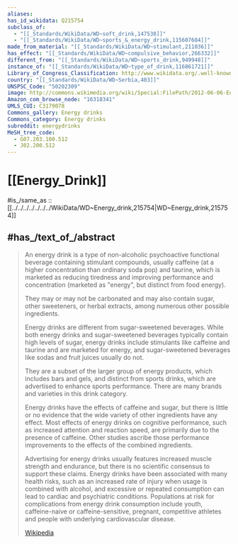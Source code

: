 ```yaml
---
aliases:
has_id_wikidata: Q215754
subclass_of:
  - "[[_Standards/WikiData/WD~soft_drink,147538]]"
  - "[[_Standards/WikiData/WD~sports_&_energy_drink,115607684]]"
made_from_material: "[[_Standards/WikiData/WD~stimulant,211036]]"
has_effect: "[[_Standards/WikiData/WD~compulsive_behavior,266332]]"
different_from: "[[_Standards/WikiData/WD~sports_drink,949948]]"
instance_of: "[[_Standards/WikiData/WD~type_of_drink,116861721]]"
Library_of_Congress_Classification: http://www.wikidata.org/.well-known/genid/3f1d800f6183b109b533423b07b37e67
country: "[[_Standards/WikiData/WD~Serbia,403]]"
UNSPSC_Code: "50202309"
image: http://commons.wikimedia.org/wiki/Special:FilePath/2012-06-06-Energy-Drink-Getest-Euroshopper-Energy-Drink.jpg
Amazon_com_browse_node: "16318341"
UMLS_CUI: C3179078
Commons_gallery: Energy drinks
Commons_category: Energy drinks
subreddit: energydrinks
MeSH_tree_code:
  - G07.203.100.512
  - J02.200.512
---
```


# [[Energy_Drink]] 

#is_/same_as :: [[../../../../../../../WikiData/WD~Energy_drink,215754|WD~Energy_drink,215754]] 

## #has_/text_of_/abstract 

> An energy drink is a type of non-alcoholic psychoactive functional beverage 
> containing stimulant compounds, 
> usually caffeine (at a higher concentration than ordinary soda pop) and taurine, 
> which is marketed as reducing tiredness and improving performance and concentration 
> (marketed as "energy", but distinct from food energy). 
> 
> They may or may not be carbonated and may also contain sugar, 
> other sweeteners, or herbal extracts, among numerous other possible ingredients. 
> 
> Energy drinks are different from sugar-sweetened beverages. 
> While both energy drinks and sugar-sweetened beverages typically contain high levels of sugar, 
> energy drinks include stimulants like caffeine and taurine and are marketed for energy, 
> and sugar-sweetened beverages like sodas and fruit juices usually do not.
>
> They are a subset of the larger group of energy products, which includes bars and gels, 
> and distinct from sports drinks, which are advertised to enhance sports performance. 
> There are many brands and varieties in this drink category.
>
> Energy drinks have the effects of caffeine and sugar, but there is little or no evidence that the wide variety of other ingredients have any effect. Most effects of energy drinks on cognitive performance, such as increased attention and reaction speed, are primarily due to the presence of caffeine. Other studies ascribe those performance improvements to the effects of the combined ingredients.
>
> Advertising for energy drinks usually features increased muscle strength and endurance, but there is no scientific consensus to support these claims. Energy drinks have been associated with many health risks, such as an increased rate of injury when usage is combined with alcohol, and excessive or repeated consumption can lead to cardiac and psychiatric conditions. Populations at risk for complications from energy drink consumption include youth, caffeine-naive or caffeine-sensitive, pregnant, competitive athletes and people with underlying cardiovascular disease.
>
> [Wikipedia](https://en.wikipedia.org/wiki/Energy%20drink) 

